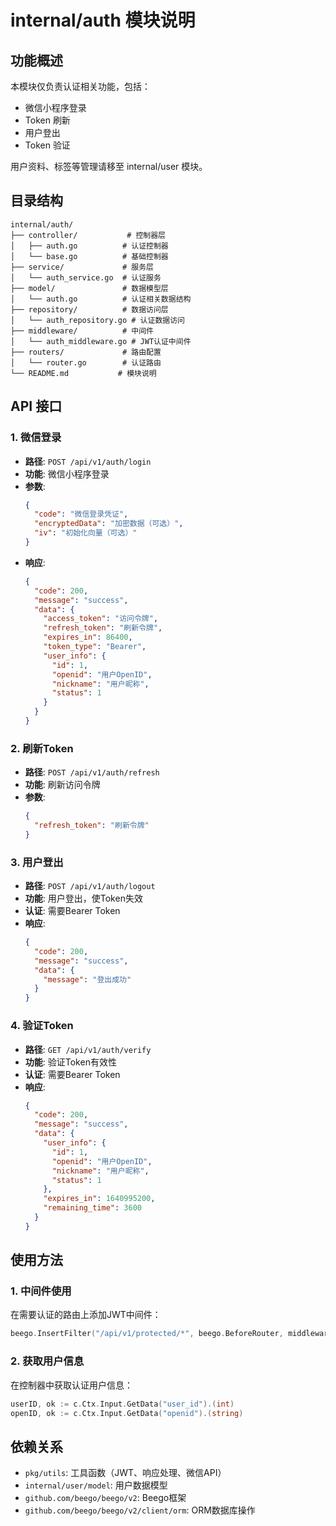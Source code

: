 # internal/auth 模块说明

## 功能概述

本模块仅负责认证相关功能，包括：
- 微信小程序登录
- Token 刷新
- 用户登出
- Token 验证

用户资料、标签等管理请移至 internal/user 模块。

## 目录结构

```
internal/auth/
├── controller/           # 控制器层
│   ├── auth.go          # 认证控制器
│   └── base.go          # 基础控制器
├── service/             # 服务层
│   └── auth_service.go  # 认证服务
├── model/               # 数据模型层
│   └── auth.go          # 认证相关数据结构
├── repository/          # 数据访问层
│   └── auth_repository.go # 认证数据访问
├── middleware/          # 中间件
│   └── auth_middleware.go # JWT认证中间件
├── routers/             # 路由配置
│   └── router.go        # 认证路由
└── README.md           # 模块说明
```

## API 接口

### 1. 微信登录
- **路径**: `POST /api/v1/auth/login`
- **功能**: 微信小程序登录
- **参数**: 
  ```json
  {
    "code": "微信登录凭证",
    "encryptedData": "加密数据（可选）",
    "iv": "初始化向量（可选）"
  }
  ```
- **响应**:
  ```json
  {
    "code": 200,
    "message": "success",
    "data": {
      "access_token": "访问令牌",
      "refresh_token": "刷新令牌",
      "expires_in": 86400,
      "token_type": "Bearer",
      "user_info": {
        "id": 1,
        "openid": "用户OpenID",
        "nickname": "用户昵称",
        "status": 1
      }
    }
  }
  ```

### 2. 刷新Token
- **路径**: `POST /api/v1/auth/refresh`
- **功能**: 刷新访问令牌
- **参数**:
  ```json
  {
    "refresh_token": "刷新令牌"
  }
  ```

### 3. 用户登出
- **路径**: `POST /api/v1/auth/logout`
- **功能**: 用户登出，使Token失效
- **认证**: 需要Bearer Token
- **响应**:
  ```json
  {
    "code": 200,
    "message": "success",
    "data": {
      "message": "登出成功"
    }
  }
  ```

### 4. 验证Token
- **路径**: `GET /api/v1/auth/verify`
- **功能**: 验证Token有效性
- **认证**: 需要Bearer Token
- **响应**:
  ```json
  {
    "code": 200,
    "message": "success",
    "data": {
      "user_info": {
        "id": 1,
        "openid": "用户OpenID",
        "nickname": "用户昵称",
        "status": 1
      },
      "expires_in": 1640995200,
      "remaining_time": 3600
    }
  }
  ```

## 使用方法

### 1. 中间件使用
在需要认证的路由上添加JWT中间件：
```go
beego.InsertFilter("/api/v1/protected/*", beego.BeforeRouter, middleware.JWTAuth)
```

### 2. 获取用户信息
在控制器中获取认证用户信息：
```go
userID, ok := c.Ctx.Input.GetData("user_id").(int)
openID, ok := c.Ctx.Input.GetData("openid").(string)
```

## 依赖关系

- `pkg/utils`: 工具函数（JWT、响应处理、微信API）
- `internal/user/model`: 用户数据模型
- `github.com/beego/beego/v2`: Beego框架
- `github.com/beego/beego/v2/client/orm`: ORM数据库操作
